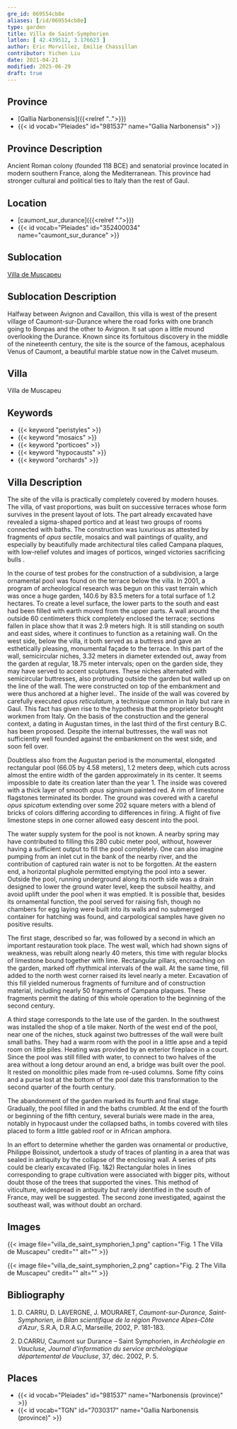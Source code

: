 ```yaml
---
gre_id: 069554cb8e
aliases: [/id/069554cb8e]
type: garden
title: Villa de Saint-Symphorien
latlon: [ 42.439512, 3.176623 ]
author: Eric Morvillez, Emilie Chassillan
contributor: Yichen Liu
date: 2021-04-21
modified: 2025-06-29
draft: true
---
```


## Province

- [Gallia Narbonensis]({{<relref "..">}})
- {{< id vocab="Pleiades" id="981537" name="Gallia Narbonensis" >}}

## Province Description

Ancient Roman colony (founded 118 BCE) and senatorial province located in modern southern France, along the Mediterranean. This province had stronger cultural and political ties to Italy than the rest of Gaul.

## Location

- [caumont_sur_durance]({{<relref ".">}})
- {{< id vocab="Pleiades" id="352400034" name="caumont_sur_durance" >}}

## Sublocation

[Villa de Muscapeu](#)

## Sublocation Description

Halfway between Avignon and Cavaillon, this villa is west of the present village of Caumont-sur-Durance where the road forks with one branch going to Bonpas and the other to Avignon.  It sat upon a little mound overlooking the Durance. Known since its fortuitous discovery in the middle of the nineteenth century, the site is the source of the famous, acephalous Venus of Caumont, a beautiful marble statue now in the Calvet museum.<!-- DESCRIPTION -->

## Villa

Villa de Muscapeu

## Keywords

- {{< keyword "peristyles" >}}
- {{< keyword "mosaics" >}}
- {{< keyword "porticoes" >}}
- {{< keyword "hypocausts" >}}
- {{< keyword "orchards" >}}

## Villa Description

The site of the villa is practically completely covered by modern houses.  The villa, of vast proportions, was built on successive terraces whose form survives in the present layout of lots.  The part already excavated have revealed a sigma-shaped portico and at least two groups of rooms connected with baths.  The construction was luxurious as attested by fragments of *opus sectile*, mosaics and wall paintings of quality, and especially by beautifully made architectural tiles called Campana plaques, with low-relief volutes and images of porticos, winged victories sacrificing bulls .

In the course of test probes for the construction of a subdivision, a large ornamental pool was found on the terrace below the villa.  In 2001, a program of archeological research was begun on this vast terrain which was once a huge garden, 140.6 by 83.5 meters for a total surface of 1.2 hectares.  To create a level surface, the lower parts to the south and east had been filled with earth moved from the upper parts.  A wall around the outside 60 centimeters thick completely enclosed the terrace; sections fallen in place show that it was 2.9 meters high.  It is still standing on south and east sides, where it continues to function as a retaining wall. On the west side, below the villa, it both served as a buttress and gave an esthetically pleasing, monumental façade to the terrace.  In this part of the wall, semicircular niches, 3.32 meters in diameter extended out, away from the garden at regular, 18.75 meter intervals; open on the garden side, they may have served to accent sculptures.  These niches alternated with semicircular buttresses, also protruding outside the garden but walled up on the line of the wall.  The were constructed on top of the embankment and were thus anchored at a higher level..
The inside of the wall was covered by carefully executed *opus reticulatum*, a technique common in Italy but rare in Gaul.  This fact has given rise to the hypothesis that the proprietor brought workmen from Italy.  On the basis of the construction and the general context, a dating in Augustan times, in the last third of the first century B.C. has been proposed.  Despite the internal buttresses, the wall was not sufficiently well founded against the embankment on the west side, and soon fell over.

Doubtless also from the Augustan period is the monumental, elongated rectangular pool (66.05 by 4.58 meters), 1.2 meters deep, which cuts across almost the entire width of the garden approximately in its center.  It seems impossible to date its creation later than the year 1.  The inside was covered with a thick layer of smooth *opus signinum* painted red.  A rim of limestone flagstones terminated its border.  The ground was covered with a careful *opus spicatum* extending over some 202 square meters with a blend of bricks of colors differing according to differences in firing. A flight of five limestone steps in one corner allowed easy descent into the pool.

The water supply system for the pool is not known.  A nearby spring may have contributed to filling this 280 cubic meter pool, without, however having a sufficient output to fill the pool completely.  One can also imagine pumping from an inlet cut in the bank of the nearby river, and the contribution of captured rain water is not to be forgotten.  At the eastern end, a horizontal plughole permitted emptying the pool into a sewer.  Outside the pool, running underground along its north side was a drain designed to lower the ground water level, keep the subsoil healthy, and avoid uplift under the pool when it was emptied.  It is possible that, besides its ornamental function, the pool served for raising fish, though no chambers for egg laying were built into its walls and no submerged container for hatching was found, and  carpological samples have given no positive results.

The first stage, described so far, was followed by a second in which an important restauration took place.  The west wall, which had shown signs of weakness, was rebuilt along nearly 40 meters, this time with regular blocks of limestone bound together with lime.  Rectangular pillars, encroaching on the garden, marked off rhythmical intervals of the wall.  At the same time, fill added to the north west corner raised its level nearly a meter.  Excavation of this fill yielded numerous fragments of furniture and of construction material, including nearly 50 fragments of Campana plaques.  These fragments permit the dating of this whole operation to the beginning of the second century.

A third stage corresponds to the late use of the garden.  In the southwest was installed the shop of a tile maker.  North of the west end of the pool, near one of the niches, stuck against two buttresses of the wall were built small baths.  They had a warm room with the pool in a little apse and a tepid room on little piles.  Heating was provided by an exterior fireplace in a court.  Since the pool was still filled with water, to connect to two halves of the area without a long detour around an end, a bridge was built over the pool.  It rested on monolithic piles made from re-used columns.  Some fifty coins and a purse lost at the bottom of the pool date this transformation to the second quarter of the fourth century.

The abandonment of the garden marked its fourth and final stage.  Gradually, the pool filled in and the baths crumbled.  At the end of the fourth or beginning of the fifth century, several burials were made in the area, notably in hypocaust under the collapsed baths, in tombs covered with tiles placed to form a little gabled roof or in African amphora.

In an effort to determine whether the garden was ornamental or productive, Philippe Boissinot, undertook a study of traces of planting in a area that was sealed in antiquity by the collapse of the enclosing wall.  A series of pits could be clearly excavated (Fig. 1&2)  Rectangular holes in lines corresponding to grape cultivation were associated with bigger pits, without doubt those of the trees that supported the vines.  This method of viticulture, widespread in antiquity but rarely identified in the south of France, may well be suggested.  The second zone investigated, against the southeast wall, was without doubt an orchard.

## Images

{{< image file="villa_de_saint_symphorien_1.png" caption="Fig. 1 The Villa de Muscapeu" credit="" alt="" >}}

{{< image file="villa_de_saint_symphorien_2.png" caption="Fig. 2 The Villa de Muscapeu" credit="" alt="" >}}

<!-- ## Dates -->

## Bibliography

1.  D. CARRU, D. LAVERGNE, J. MOURARET, *Caumont-sur-Durance, Saint-Symphorien, in Bilan scientifique de la région Provence Alpes-Côte d'Azur*, S.R.A, D.R.A.C, Marseille, 2002, P. 181-183.

2. D.CARRU, Caumont sur Durance – Saint Symphorien, in *Archéologie en Vaucluse, Journal d'information du service archéologique  départemental de Vaucluse*, 37, déc. 2002, P. 5.

## Places

- {{< id vocab="Pleiades" id="981537" name="Narbonensis (province)" >}}
- {{< id vocab="TGN" id="7030317" name="Gallia Narbonensis (province)" >}}
